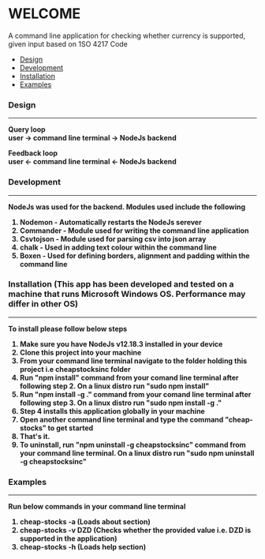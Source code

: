 <h1><b>WELCOME</b></h1>
<p> A command line application for checking whether currency is supported, given input based on 1SO 4217 Code</p>
<ul>
<li><a href="#design">Design</a></li>
<li><a href="#development">Development</a></li>
<li><a href="#installation">Installation</a></li>
<li><a href="#examples">Examples</a></li>
</ul>

<h3 id="design"><b>Design</b></h3>
<hr>

<p>


<b>Query loop<b><br>
user &rarr; command line terminal &rarr; NodeJs backend 

<b>Feedback loop</b><br>
user &larr; command line terminal &larr; NodeJs backend 


</p>


<h3 id="development"><b>Development</b></h3>
<hr>
<p>
NodeJs was used for the backend.
Modules used include the following
<ol>
<li> Nodemon - Automatically restarts the NodeJs serever</li>
<li> Commander - Module used for writing the command line application</li>
<li>Csvtojson - Module used for parsing csv into json array </li>
<li>chalk - Used in adding text colour within the command line </li>
<li>Boxen - Used for defining borders, alignment and padding within the command line </li>
</ol>
</p>
<h3 id="installation"><b>Installation (This app has been developed and tested on a machine that runs Microsoft Windows OS. Performance may differ in other OS) </b></h3>

<hr>

<p>To install please follow below steps

<ol>
<li>Make sure you have NodeJs v12.18.3 installed in your device</li>
<li>Clone this project into your machine</li>
<li>From your command line terminal navigate to the folder holding this project i.e cheapstocksinc folder</li>
<li>Run "npm install" command from your comand line terminal after following step 2. On a linux distro run "sudo npm install"</li>
<li>Run "npm install -g ." command from your comand line terminal after following step 3. On a linux distro run "sudo npm install -g ."</li>
<li>Step 4 installs this application globally in your machine</li>
<li>Open another command line terminal and type the command "cheap-stocks" to get started</li>
<li>That's it. </li>
<li>To uninstall, run "npm uninstall -g cheapstocksinc" command from your command line terminal. On a linux distro run "sudo npm uninstall -g cheapstocksinc"</li>
</ol>


</p>

<h3 id="examples"><b>Examples</b></h3>

<hr>

<p>Run below commands in your command line terminal <ol>
<li>cheap-stocks -a      (Loads about section)</li>
<li>cheap-stocks -v DZD  (Checks whether the provided value i.e. DZD is supported in the application)</li>
<li>cheap-stocks -h      (Loads help section)</li>
</ol> </p>
